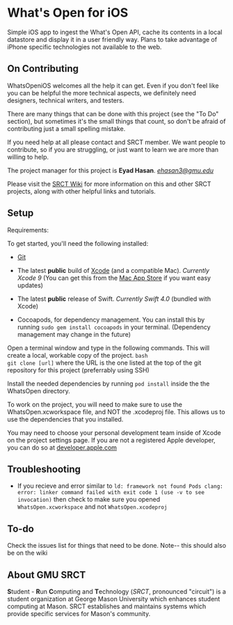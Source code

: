 

What's Open for iOS
===

Simple iOS app to ingest the What's Open API, cache its contents in a local datastore and display it in a user friendly way. Plans to take advantage of iPhone specific technologies not available to the web.



On Contributing
---

WhatsOpeniOS welcomes all the help it can get. Even if you don't feel like you can be helpful the more technical aspects, we definitely need designers, technical writers, and testers.

There are many things that can be done with this project (see the "To Do" section), but sometimes it's the small things that count, so don't be afraid of contributing just a small spelling mistake.

If you need help at all please contact and SRCT member. We want people to contribute, so if you are struggling, or just want to learn we are more than willing to help.

The project manager for this project is **Eyad Hasan**. *ehasan3@gmu.edu*

Please visit the [SRCT Wiki](http://wiki.srct.gmu.edu/) for more information on this and other SRCT projects, along with other helpful links and tutorials.


Setup
---

Requirements:

To get started, you'll need the following installed:
* [Git](http://git-scm.com/book/en/Getting-Started-Installing-Git)

* The latest **public** build of [Xcode](https://developer.apple.com/xcode/) (and a compatible Mac). *Currently Xcode 9* (You can get this from the [Mac App Store](https://itunes.apple.com/us/app/xcode/id497799835?mt=12) if you want easy updates)

* The latest **public** release of Swift. *Currently Swift 4.0* (bundled with Xcode)

* Cocoapods, for dependency management. You can install this by running `sudo gem install cocoapods` in your terminal. (Dependency management may change in the future)


Open a terminal window and type in the following commands. This will create a local, workable copy of the project.
  ``bash``  
  ``git clone [url]`` where the URL is the one listed at the top of the git repository for this project (preferrably using SSH)

Install the needed dependencies by running
  ``pod install``
inside the the WhatsOpen directory.

To work on the project, you will need to make sure to use the WhatsOpen.xcworkspace file, and NOT the .xcodeproj file. This allows us to use the dependencies that you installed.

You may need to choose your personal development team inside of Xcode on the project settings page. If you are not a registered Apple developer, you can do so at [developer.apple.com](https://developer.apple.com/)

Troubleshooting
---
* If you recieve and error similar to ``ld: framework not found Pods
clang: error: linker command failed with exit code 1 (use -v to see invocation)`` then check to make sure you opened ``WhatsOpen.xcworkspace`` and not ``WhatsOpen.xcodeproj``

To-do
---
Check the issues list for things that need to be done.
Note-- this should also be on the wiki

About GMU SRCT
---
**S**tudent - **R**un **C**omputing and **T**echnology (*SRCT*, pronounced "circuit") is a student organization at George Mason University which enhances student computing at Mason. SRCT establishes and maintains systems which provide specific services for Mason's community.
